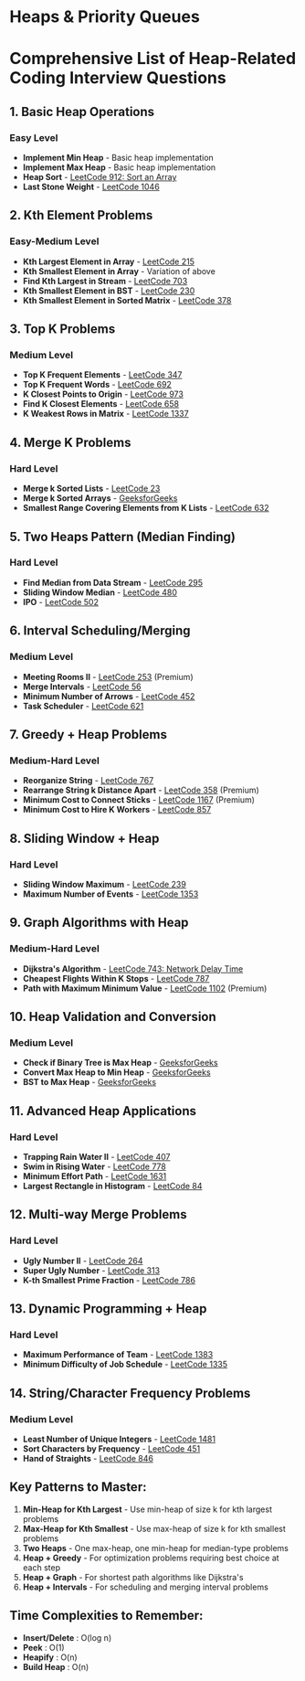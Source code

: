# Heaps & Priority Queues

# Comprehensive List of Heap-Related Coding Interview Questions

## 1. Basic Heap Operations

### Easy Level

* **Implement Min Heap** - Basic heap implementation
* **Implement Max Heap** - Basic heap implementation
* **Heap Sort** - [LeetCode 912: Sort an Array](https://leetcode.com/problems/sort-an-array/)
* **Last Stone Weight** - [LeetCode 1046](https://leetcode.com/problems/last-stone-weight/)

## 2. Kth Element Problems

### Easy-Medium Level

* **Kth Largest Element in Array** - [LeetCode 215](https://leetcode.com/problems/kth-largest-element-in-an-array/)
* **Kth Smallest Element in Array** - Variation of above
* **Find Kth Largest in Stream** - [LeetCode 703](https://leetcode.com/problems/kth-largest-element-in-a-stream/)
* **Kth Smallest Element in BST** - [LeetCode 230](https://leetcode.com/problems/kth-smallest-element-in-a-bst/)
* **Kth Smallest Element in Sorted Matrix** - [LeetCode 378](https://leetcode.com/problems/kth-smallest-element-in-a-sorted-matrix/)

## 3. Top K Problems

### Medium Level

* **Top K Frequent Elements** - [LeetCode 347](https://leetcode.com/problems/top-k-frequent-elements/)
* **Top K Frequent Words** - [LeetCode 692](https://leetcode.com/problems/top-k-frequent-words/)
* **K Closest Points to Origin** - [LeetCode 973](https://leetcode.com/problems/k-closest-points-to-origin/)
* **Find K Closest Elements** - [LeetCode 658](https://leetcode.com/problems/find-k-closest-elements/)
* **K Weakest Rows in Matrix** - [LeetCode 1337](https://leetcode.com/problems/the-k-weakest-rows-in-a-matrix/)

## 4. Merge K Problems

### Hard Level

* **Merge k Sorted Lists** - [LeetCode 23](https://leetcode.com/problems/merge-k-sorted-lists/)
* **Merge k Sorted Arrays** - [GeeksforGeeks](https://www.geeksforgeeks.org/merge-k-sorted-arrays/)
* **Smallest Range Covering Elements from K Lists** - [LeetCode 632](https://leetcode.com/problems/smallest-range-covering-elements-from-k-lists/)

## 5. Two Heaps Pattern (Median Finding)

### Hard Level

* **Find Median from Data Stream** - [LeetCode 295](https://leetcode.com/problems/find-median-from-data-stream/)
* **Sliding Window Median** - [LeetCode 480](https://leetcode.com/problems/sliding-window-median/)
* **IPO** - [LeetCode 502](https://leetcode.com/problems/ipo/)

## 6. Interval Scheduling/Merging

### Medium Level

* **Meeting Rooms II** - [LeetCode 253](https://leetcode.com/problems/meeting-rooms-ii/) (Premium)
* **Merge Intervals** - [LeetCode 56](https://leetcode.com/problems/merge-intervals/)
* **Minimum Number of Arrows** - [LeetCode 452](https://leetcode.com/problems/minimum-number-of-arrows-to-burst-balloons/)
* **Task Scheduler** - [LeetCode 621](https://leetcode.com/problems/task-scheduler/)

## 7. Greedy + Heap Problems

### Medium-Hard Level

* **Reorganize String** - [LeetCode 767](https://leetcode.com/problems/reorganize-string/)
* **Rearrange String k Distance Apart** - [LeetCode 358](https://leetcode.com/problems/rearrange-string-k-distance-apart/) (Premium)
* **Minimum Cost to Connect Sticks** - [LeetCode 1167](https://leetcode.com/problems/minimum-cost-to-connect-sticks/) (Premium)
* **Minimum Cost to Hire K Workers** - [LeetCode 857](https://leetcode.com/problems/minimum-cost-to-hire-k-workers/)

## 8. Sliding Window + Heap

### Hard Level

* **Sliding Window Maximum** - [LeetCode 239](https://leetcode.com/problems/sliding-window-maximum/)
* **Maximum Number of Events** - [LeetCode 1353](https://leetcode.com/problems/maximum-number-of-events-that-can-be-attended/)

## 9. Graph Algorithms with Heap

### Medium-Hard Level

* **Dijkstra's Algorithm** - [LeetCode 743: Network Delay Time](https://leetcode.com/problems/network-delay-time/)
* **Cheapest Flights Within K Stops** - [LeetCode 787](https://leetcode.com/problems/cheapest-flights-within-k-stops/)
* **Path with Maximum Minimum Value** - [LeetCode 1102](https://leetcode.com/problems/path-with-maximum-minimum-value/) (Premium)

## 10. Heap Validation and Conversion

### Medium Level

* **Check if Binary Tree is Max Heap** - [GeeksforGeeks](https://www.geeksforgeeks.org/check-if-a-given-binary-tree-is-heap/)
* **Convert Max Heap to Min Heap** - [GeeksforGeeks](https://www.geeksforgeeks.org/convert-max-heap-to-min-heap/)
* **BST to Max Heap** - [GeeksforGeeks](https://www.geeksforgeeks.org/convert-bst-to-max-heap/)

## 11. Advanced Heap Applications

### Hard Level

* **Trapping Rain Water II** - [LeetCode 407](https://leetcode.com/problems/trapping-rain-water-ii/)
* **Swim in Rising Water** - [LeetCode 778](https://leetcode.com/problems/swim-in-rising-water/)
* **Minimum Effort Path** - [LeetCode 1631](https://leetcode.com/problems/path-with-minimum-effort/)
* **Largest Rectangle in Histogram** - [LeetCode 84](https://leetcode.com/problems/largest-rectangle-in-histogram/)

## 12. Multi-way Merge Problems

### Hard Level

* **Ugly Number II** - [LeetCode 264](https://leetcode.com/problems/ugly-number-ii/)
* **Super Ugly Number** - [LeetCode 313](https://leetcode.com/problems/super-ugly-number/)
* **K-th Smallest Prime Fraction** - [LeetCode 786](https://leetcode.com/problems/k-th-smallest-prime-fraction/)

## 13. Dynamic Programming + Heap

### Hard Level

* **Maximum Performance of Team** - [LeetCode 1383](https://leetcode.com/problems/maximum-performance-of-a-team/)
* **Minimum Difficulty of Job Schedule** - [LeetCode 1335](https://leetcode.com/problems/minimum-difficulty-of-a-job-schedule/)

## 14. String/Character Frequency Problems

### Medium Level

* **Least Number of Unique Integers** - [LeetCode 1481](https://leetcode.com/problems/least-number-of-unique-integers-after-k-removals/)
* **Sort Characters by Frequency** - [LeetCode 451](https://leetcode.com/problems/sort-characters-by-frequency/)
* **Hand of Straights** - [LeetCode 846](https://leetcode.com/problems/hand-of-straights/)

## Key Patterns to Master:

1. **Min-Heap for Kth Largest** - Use min-heap of size k for kth largest problems
2. **Max-Heap for Kth Smallest** - Use max-heap of size k for kth smallest problems
3. **Two Heaps** - One max-heap, one min-heap for median-type problems
4. **Heap + Greedy** - For optimization problems requiring best choice at each step
5. **Heap + Graph** - For shortest path algorithms like Dijkstra's
6. **Heap + Intervals** - For scheduling and merging interval problems

## Time Complexities to Remember:

* **Insert/Delete** : O(log n)
* **Peek** : O(1)
* **Heapify** : O(n)
* **Build Heap** : O(n)
